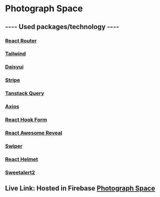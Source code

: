 
# Photograph Space




## ---- Used packages/technology ----
### [React Router](https://reactrouter.com/en/main/start/tutorial)
### [Tailwind](https://tailwindcss.com/)
### [Daisyui](https://daisyui.com/)
### [Stripe](https://stripe.com/)
### [Tanstack Query](https://tanstack.com/query/latest)
### [Axios](https://axios-http.com/docs/intro)
### [React Hook Form](https://www.react-hook-form.com/)
### [React Awesome Reveal](https://react-awesome-reveal.morello.dev/)
### [Swiper](https://swiperjs.com/demos)
### [React Helmet](https://github.com/nfl/react-helmet#readme)
### [Sweetalert2](https://sweetalert2.github.io/)


## Live Link: Hosted in Firebase  [Photograph Space](https://photography-space.web.app/)